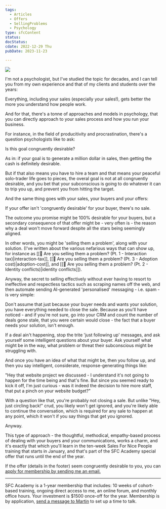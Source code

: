 ```yaml
---
tags:
  - Articles
  - Offers
  - SellingProblems
  - Psychology
type: sfcContent
status: 
docStatus: 
cdate: 2022-12-29 Thu
pubDate: 2023-11-23

---
```


![](Media/SalesFlowCoach.app_Selling-problem-series-is-your-offer-congruently-desirable_MartinStellar.jpg)

I'm not a psychologist, but I've studied the topic for decades, and I can tell you from my own experience and that of my clients and students over the years:

Everything, including your sales (especially your sales!), gets better the more you understand how people work.

And for that, there's a tonne of approaches and models in psychology, that you can directly approach to your sales process and how you run your business.

For instance, in the field of producitivity and procrastination, there's a question psychologists like to ask:

Is this goal congruently desirable?

As in: if your goal is to generate a million dollar in sales, then getting the cash is definitely desirable.

But if that also means you have to hire a team and that means your peaceful solo-trader life goes to pieces, the overal goal is not at all congruently desirable, and you bet that your subconscious is going to do whatever it can to trip you up, and prevent you from hitting the target.

And the same thing goes with your sales, your buyers and your offers:

If your offer isn't 'congruently desirable' for your buyer, there's no sale.

The outcome you promise might be 100% desirable for your buyers, but a secondary consequence of that offer might be - very often is - the reason why a deal won't move forward despite all the stars being seemingly aligned.

In other words, you might be 'selling them a problem', along with your solution. (I've written about the various nefarious ways that can show up, for instance as [[📄 Are you selling them a problem? (Pt. 1 - Interaction tax)|interaction-tax]], [[📄 Are you selling them a problem? (Pt. 3 - Adoption cost)|adoption-cost]], and [[📄 Are you selling them a problem? (Pt. 2 - Identity conflicts)|identity conflicts]]).

Anyway, the secret to selling effectively without ever having to resort to ineffective and respectless tactics such as scraping names off the web, and then automate sending AI-generated 'personalised' messaging - i.e. spam - is very simple:

Don't assume that just because your buyer needs and wants your solution, you have everything needed to close the sale. Because as you'll have noticed - and if you're not sure, go into your CRM and count the number of deals gone stale, that you were certain would close - the fact that a buyer needs your solution, isn't enough.

If a deal ain't happening, stop the trite 'just following up' messages, and ask yourself some intelligent questions about your buyer. Ask yourself what might be in the way, what problem or threat their subconscious might be struggling with.

And once you have an idea of what that might be, then you follow up, and then you say intelligent, considerate, response-generating things like:

"Hey that website project we discussed - I understand it's not going to happen for the time being and that's fine. But since you seemed ready to kick it off, I'm just curious - was it indeed the decision to hire more staff, that put a pinch on your website budget?"

With a question like that, you're probably not closing a sale. But unlike "Hey, just circling back!" crud, you likely won't get ignored, and you're likely able to continue the conversation, which is required for any sale to happen at any point, which it won't if you say things that get you ignored.

Anyway.

This type of approach - the thoughtful, methodical, empathy-based process of dealing with your buyers and your communications, works a charm, and it's exactly that which you'll learn in the ten-week Sales For Nice People training that starts in January, and that's part of the SFC Academy special offer that runs until the end of the year.

If the offer (details in the footer) seem congruently desirable to you, you can [apply for membership by sending me an email.](mailto:personal@martinstellar.com)

---

SFC Academy is a 1-year membership that includes: 10 weeks of cohort-based training, ongoing direct access to me, an online forum, and monthly office hours. Your investment is $1500 once-off for the year. Membership is by application, [send a message to Martin](mailto:personal@martinstellar.com) to set up a time to talk.